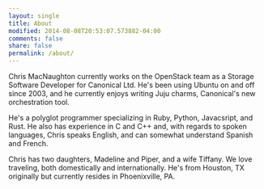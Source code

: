 ```yaml
---
layout: single
title: About
modified: 2014-08-08T20:53:07.573882-04:00
comments: false
share: false
permalink: /about/
---
```


Chris MacNaughton currently works on the OpenStack team as a Storage Software Developer for Canonical Ltd. He's been using Ubuntu on and off since 2003, and he currently enjoys writing Juju charms, Canonical's new orchestration tool.

He's a polyglot programmer specializing in Ruby, Python, Javacsript, and Rust. He also has experience in C and C++ and, with regards to spoken languages, Chris speaks English, and can somewhat understand Spanish and French.

Chris has two daughters, Madeline and Piper, and a wife Tiffany. We love traveling, both domestically and internationally. He's from Houston, TX originally but currently resides in Phoenixville, PA.
